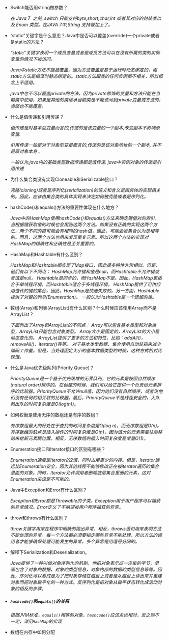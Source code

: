 - Switch能否用string做参数？ 

  *在 Java 7  之前, switch 只能支持byte,short,char,int 或者其对应的封装类以及 Enum 类型。在JAVA 7中,String 支持被加上了。* 

- ”static”关键字是什么意思？Java中是否可以覆盖(override)一个private或者是static的方法？ 

  *“static”关键字表明一个成员变量或者是成员方法可以在没有所属的类的实例变量的情况下被访问。*

  *Java中static方法不能被覆盖，因为方法覆盖是基于运行时动态绑定的，而static方法是编译时静态绑定的。static方法跟类的任何实例都不相关，所以概念上不适用。*

  *java中也不可以覆盖private的方法，因为private修饰的变量和方法只能在当前类中使用，如果是其他的类继承当前类是不能访问到private变量或方法的，当然也不能覆盖。*

- 什么是值传递和引用传递？ 

  *值传递是对基本型变量而言的,传递的是该变量的一个副本,改变副本不影响原变量.*

  *引用传递一般是对于对象型变量而言的,传递的是该对象地址的一个副本, 并不是原对象本身 。*

  *一般认为,java内的基础类型数据传递都是值传递. java中实例对象的传递是引用传递*

- 为什么集合类没有实现Cloneable和Serializable接口？ 

  *克隆(cloning)或者是序列化(serialization)的语义和含义是跟具体的实现相关的。因此，应该由集合类的具体实现来决定如何被克隆或者是序列化。* 

- hashCode()和equals()方法的重要性体现在什么地方？ 

  *Java中的HashMap使用hashCode()和equals()方法来确定键值对的索引，当根据键获取值的时候也会用到这两个方法。如果没有正确的实现这两个方法，两个不同的键可能会有相同的hash值，因此，可能会被集合认为是相等的。而且，这两个方法也用来发现重复元素。所以这两个方法的实现对HashMap的精确性和正确性是至关重要的。* 

- HashMap和Hashtable有什么区别？ 

  *HashMap和Hashtable都实现了Map接口，因此很多特性非常相似。但是，他们有以下不同点： HashMap允许键和值是null，而Hashtable不允许键或者值是null。 Hashtable是同步的，而HashMap不是。因此，HashMap更适合于单线程环境，而Hashtable适合于多线程环境。 HashMap提供了可供应用迭代的键的集合，因此，HashMap是快速失败的。另一方面，Hashtable提供了对键的列举(Enumeration)。 一般认为Hashtable是一个遗留的类。*

- 数组(Array)和列表(ArrayList)有什么区别？什么时候应该使用Array而不是ArrayList？ 

  *下面列出了Array和ArrayList的不同点： Array可以包含基本类型和对象类型，ArrayList只能包含对象类型。 Array大小是固定的，ArrayList的大小是动态变化的。 ArrayList提供了更多的方法和特性，比如：addAll()，removeAll()，iterator()等等。 对于基本类型数据，集合使用自动装箱来减少编码工作量。但是，当处理固定大小的基本数据类型的时候，这种方式相对比较慢。*

- 什么是Java优先级队列(Priority Queue)？ 

  *PriorityQueue是一个基于优先级堆的无界队列，它的元素是按照自然顺序(natural order)排序的。在创建的时候，我们可以给它提供一个负责给元素排序的比较器。PriorityQueue不允许null值，因为他们没有自然顺序，或者说他们没有任何的相关联的比较器。最后，PriorityQueue不是线程安全的，入队和出队的时间复杂度是O(log(n))。* 

- 如何权衡是使用无序的数组还是有序的数组？ 

  *有序数组最大的好处在于查找的时间复杂度是O(log n)，而无序数组是O(n)。有序数组的缺点是插入操作的时间复杂度是O(n)，因为值大的元素需要往后移动来给新元素腾位置。相反，无序数组的插入时间复杂度是常量O(1)。* 

- Enumeration接口和Iterator接口的区别有哪些？ 

  *Enumeration速度是Iterator的2倍，同时占用更少的内存。但是，Iterator远远比Enumeration安全，因为其他线程不能够修改正在被iterator遍历的集合里面的对象。同时，Iterator允许调用者删除底层集合里面的元素，这对Enumeration来说是不可能的。* 

- Java中Exception和Error有什么区别？ 

  *Exception和Error都是Throwable的子类。Exception用于用户程序可以捕获的异常情况。Error定义了不期望被用户程序捕获的异常。* 

- throw和throws有什么区别？ 

  *throw关键字用来在程序中明确的抛出异常，相反，throws语句用来表明方法不能处理的异常。每一个方法都必须要指定哪些异常不能处理，所以方法的调用者才能够确保处理可能发生的异常，多个异常是用逗号分隔的。*  

- 解释下Serialization和Deserialization。 

  *Java提供了一种叫做对象序列化的机制，他把对象表示成一连串的字节，里面包含了对象的数据，对象的类型信息，对象内部的数据的类型信息等等。因此，序列化可以看成是为了把对象存储在磁盘上或者是从磁盘上读出来并重建对象而把对象扁平化的一种方式。反序列化是把对象从扁平状态转化成活动对象的相反的步骤。* 

- #####  `hashcode()`和`equals()`的关系

  *根据JVM标准，`equals()`相等的对象，`hashcode()`应该永远相对，反之则不一定，详见`HashMap`的实现* 

- 数组在内存中如何分配 
